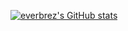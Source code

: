 [![everbrez's GitHub stats](https://github-readme-stats.vercel.app/api?username=everbrez)](https://github.com/anuraghazra/github-readme-stats&count_private=true&show_icons=true&theme=flag-india)
